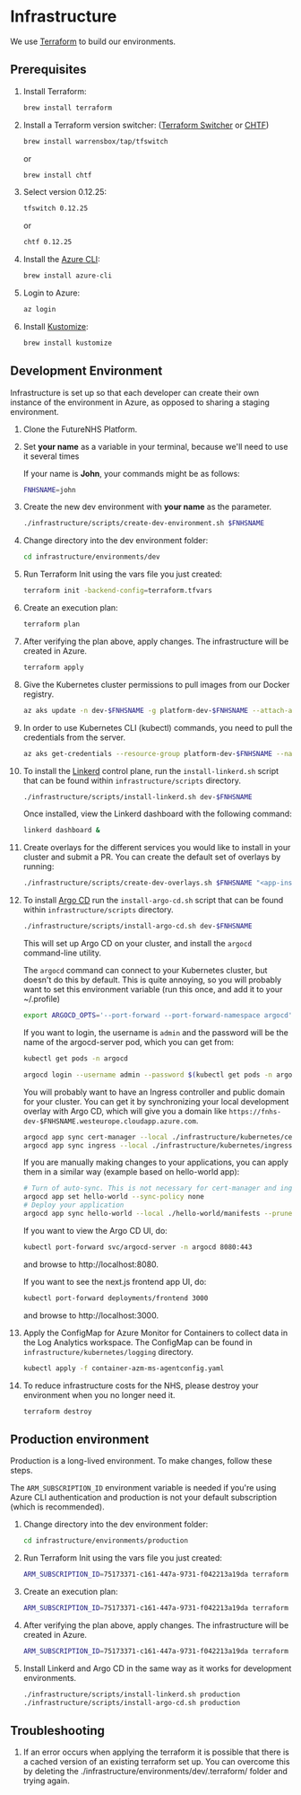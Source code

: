 # Infrastructure

We use [Terraform](https://www.terraform.io/) to build our environments.

## Prerequisites

1. Install Terraform:

   ```bash
   brew install terraform
   ```

1. Install a Terraform version switcher:
   ([Terraform Switcher](https://github.com/warrensbox/terraform-switcher)
   or [CHTF](https://github.com/Yleisradio/homebrew-terraforms))

   ```bash
   brew install warrensbox/tap/tfswitch
   ```

   or

   ```bash
   brew install chtf
   ```

1. Select version 0.12.25:

   ```bash
   tfswitch 0.12.25
   ```

   or

   ```bash
   chtf 0.12.25
   ```

1. Install the [Azure CLI](https://docs.microsoft.com/en-us/cli/azure/install-azure-cli?view=azure-cli-latest):

   ```bash
   brew install azure-cli
   ```

1. Login to Azure:

   ```bash
   az login
   ```

1. Install [Kustomize](https://github.com/kubernetes-sigs/kustomize):

   ```bash
   brew install kustomize
   ```

## Development Environment

Infrastructure is set up so that each developer can create their own instance of the environment in Azure,
as opposed to sharing a staging environment.

1. Clone the FutureNHS Platform.

1. Set **your name** as a variable in your terminal, because we'll need to use it several times

   If your name is **John**, your commands might be as follows:

   ```bash
   FNHSNAME=john
   ```

1. Create the new dev environment with **your name** as the parameter.

   ```bash
   ./infrastructure/scripts/create-dev-environment.sh $FNHSNAME
   ```

1. Change directory into the dev environment folder:

   ```bash
   cd infrastructure/environments/dev
   ```

1. Run Terraform Init using the vars file you just created:

   ```bash
   terraform init -backend-config=terraform.tfvars
   ```

1. Create an execution plan:

   ```bash
   terraform plan
   ```

1. After verifying the plan above, apply changes. The infrastructure will be created in Azure.

   ```bash
   terraform apply
   ```

1. Give the Kubernetes cluster permissions to pull images from our Docker registry.

   ```bash
   az aks update -n dev-$FNHSNAME -g platform-dev-$FNHSNAME --attach-acr "/subscriptions/75173371-c161-447a-9731-f042213a19da/resourceGroups/platform-production/providers/Microsoft.ContainerRegistry/registries/fnhsproduction"
   ```

1. In order to use Kubernetes CLI (kubectl) commands, you need to pull the credentials from the server.

   ```bash
   az aks get-credentials --resource-group platform-dev-$FNHSNAME --name dev-$FNHSNAME
   ```

1. To install the [Linkerd](https://linkerd.io/) control plane, run the `install-linkerd.sh` script that can be found within `infrastructure/scripts` directory.

   ```bash
   ./infrastructure/scripts/install-linkerd.sh dev-$FNHSNAME
   ```

   Once installed, view the Linkerd dashboard with the following command:

   ```bash
   linkerd dashboard &
   ```

1. Create overlays for the different services you would like to install in your cluster and submit a PR. You can create the default set of overlays by running:

   ```bash
   ./infrastructure/scripts/create-dev-overlays.sh $FNHSNAME "<app-insights-instrumentation-key>"
   ```

1. To install [Argo CD](https://argoproj.github.io/argo-cd/) run the `install-argo-cd.sh` script that can be found within `infrastructure/scripts` directory.

   ```bash
   ./infrastructure/scripts/install-argo-cd.sh dev-$FNHSNAME
   ```

   This will set up Argo CD on your cluster, and install the `argocd` command-line utility.

   The `argocd` command can connect to your Kubernetes cluster, but doesn't do this by default. This is quite annoying, so you will probably want to set this environment variable (run this once, and add it to your ~/.profile)

   ```bash
   export ARGOCD_OPTS='--port-forward --port-forward-namespace argocd'
   ```

   If you want to login, the username is `admin` and the password will be the name of the argocd-server pod, which you can get from:

   ```bash
   kubectl get pods -n argocd
   ```

   ```bash
   argocd login --username admin --password $(kubectl get pods -n argocd | grep --only-matching 'argocd-server-[^ ]*')
   ```

   You will probably want to have an Ingress controller and public domain for your cluster. You can get it by synchronizing your local development overlay with Argo CD, which will give you a domain like `https://fnhs-dev-$FNHSNAME.westeurope.cloudapp.azure.com`.

   ```bash
   argocd app sync cert-manager --local ./infrastructure/kubernetes/cert-manager/dev/
   argocd app sync ingress --local ./infrastructure/kubernetes/ingress/dev/
   ```

   If you are manually making changes to your applications, you can apply them in a similar way (example based on hello-world app):

   ```bash
   # Turn of auto-sync. This is not necessary for cert-manager and ingress, because they don't have it enabled in the first place.
   argocd app set hello-world --sync-policy none
   # Deploy your application
   argocd app sync hello-world --local ./hello-world/manifests --prune
   ```

   If you want to view the Argo CD UI, do:

   ```bash
   kubectl port-forward svc/argocd-server -n argocd 8080:443
   ```

   and browse to http://localhost:8080.

   If you want to see the next.js frontend app UI, do:

   ```bash
   kubectl port-forward deployments/frontend 3000
   ```

   and browse to http://localhost:3000.

1. Apply the ConfigMap for Azure Monitor for Containers to collect data in the Log Analytics workspace. The ConfigMap can be found in `infrastructure/kubernetes/logging` directory.

   ```bash
   kubectl apply -f container-azm-ms-agentconfig.yaml
   ```

1. To reduce infrastructure costs for the NHS, please destroy your environment when you no longer need it.

   ```bash
   terraform destroy
   ```

## Production environment

Production is a long-lived environment. To make changes, follow these steps.

The `ARM_SUBSCRIPTION_ID` environment variable is needed if you're using Azure CLI authentication and production is not your default subscription (which is recommended).

1. Change directory into the dev environment folder:

   ```bash
   cd infrastructure/environments/production
   ```

1. Run Terraform Init using the vars file you just created:

   ```bash
   ARM_SUBSCRIPTION_ID=75173371-c161-447a-9731-f042213a19da terraform init
   ```

1. Create an execution plan:

   ```bash
   ARM_SUBSCRIPTION_ID=75173371-c161-447a-9731-f042213a19da terraform plan
   ```

1. After verifying the plan above, apply changes. The infrastructure will be created in Azure.

   ```bash
   ARM_SUBSCRIPTION_ID=75173371-c161-447a-9731-f042213a19da terraform apply
   ```

1. Install Linkerd and Argo CD in the same way as it works for development environments.

   ```bash
   ./infrastructure/scripts/install-linkerd.sh production
   ./infrastructure/scripts/install-argo-cd.sh production
   ```

## Troubleshooting

1. If an error occurs when applying the terraform it is possible that there is a cached version of an existing terraform set up. You can overcome this by deleting the ./infrastructure/environments/dev/.terraform/ folder and trying again.
